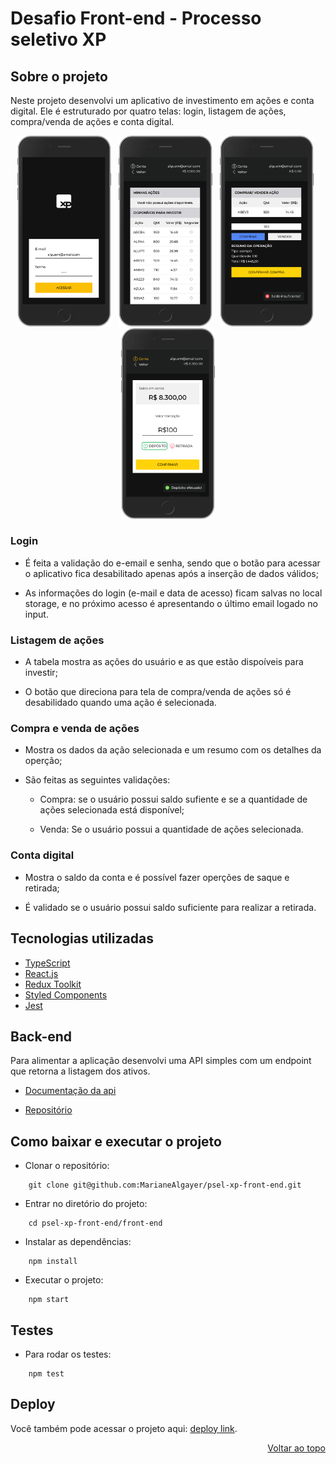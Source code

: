 # Desafio Front-end - Processo seletivo XP

## Sobre o projeto

Neste projeto desenvolvi um aplicativo de investimento em ações e conta digital. Ele é estruturado por quatro telas: login, listagem de ações, compra/venda de ações e conta digital.

<p align="center">
  <img src="app_login.png" width="150px">
  &nbsp
  <img src="app_lista.png" width="150px">
  &nbsp
  <img src="app_negociar.png" width="150px">
  &nbsp
  <img src="app_conta.png" width="150px">
</p>

### Login

- É feita a validação do e-email e senha, sendo que o botão para acessar o aplicativo fica desabilitado apenas após a inserção de dados válidos;

- As informações do login (e-mail e data de acesso) ficam salvas no local storage, e no próximo acesso é apresentando o último email logado no input.

### Listagem de ações

- A tabela mostra as ações do usuário e as que estão dispoíveis para investir;

- O botão que direciona para tela de compra/venda de ações só é desabilidado quando uma ação é selecionada.

### Compra e venda de ações

- Mostra os dados da ação selecionada e um resumo com os detalhes da operção;

- São feitas as seguintes validações:

    - Compra: se o usuário possui saldo sufiente e se a quantidade de ações selecionada está disponível;

    - Venda: Se o usuário possui a quantidade de ações selecionada. 


### Conta digital

- Mostra o saldo da conta e é possível fazer operções de saque e retirada;

- É validado se o usuário possui saldo suficiente para realizar a retirada.

## Tecnologias utilizadas

- [TypeScript](https://www.typescriptlang.org/)
- [React.js](https://reactjs.org/)
- [Redux Toolkit](https://redux-toolkit.js.org/)
- [Styled Components](https://styled-components.com/)
- [Jest](https://jestjs.io/pt-BR/)

## Back-end

Para alimentar a aplicação desenvolvi uma API simples com um endpoint que retorna a listagem dos ativos.

- [Documentação da api](https://xp-api-mariane.herokuapp.com/docs)

- [Repositório](https://github.com/MarianeAlgayer/psel-xp-back-end)

## Como baixar e executar o projeto

- Clonar o repositório:

```
    git clone git@github.com:MarianeAlgayer/psel-xp-front-end.git
```

- Entrar no diretório do projeto:

```
    cd psel-xp-front-end/front-end
```

- Instalar as dependências:

```
    npm install
```

- Executar o projeto:

```
    npm start
```
## Testes

- Para rodar os testes:

```
    npm test
```

## Deploy

Você também pode acessar o projeto aqui: [deploy link](https://psel-xp-front-end-mariane.vercel.app/).

<p align="right"><a href="#top">Voltar ao topo</a></p>
